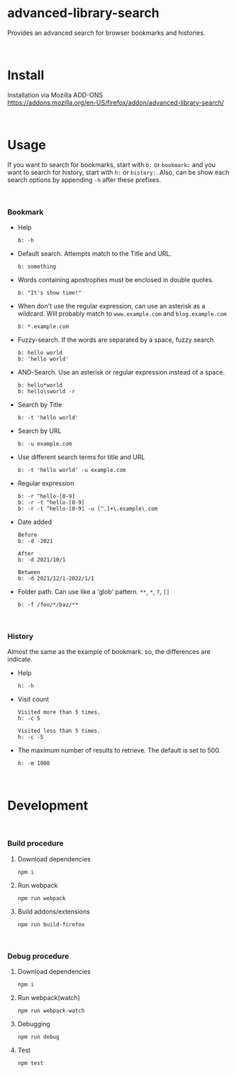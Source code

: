 # advanced-library-search

Provides an advanced search for browser bookmarks and histories.   

<br/>

# Install

Installation via Mozilla ADD-ONS  
https://addons.mozilla.org/en-US/firefox/addon/advanced-library-search/

<br/>

# Usage

If you want to search for bookmarks, start with `b:` or `bookmark:` and you want to search for history, start with `h:` or `history:`. Also, can be show each search options by appending `-h` after these prefixes.

<br/>

### Bookmark

* Help
    ```
    b: -h
    ```

* Default search. Attempts match to the Title and URL.
    ```
    b: something
    ```

* Words containing apostrophes must be enclosed in double quotes.
    ```
    b: "It's show time!"
    ```

* When don't use the regular expression, can use an asterisk as a wildcard. Will probably match to `www.example.com` and `blog.example.com`
    ```
    b: *.example.com
    ```

* Fuzzy-search. If the words are separated by a space, fuzzy search.
    ```
    b: hello world
    b: 'hello world'
    ```

* AND-Search. Use an asterisk or regular expression instead of a space.
    ```
    b: hello*world
    b: hello\sworld -r
    ```

* Search by Title
    ```
    b: -t 'hello world'
    ```

* Search by URL
    ```
    b: -u example.com
    ```

* Use different search terms for title and URL
    ```
    b: -t 'hello world' -u example.com
    ```

* Regular expression
    ```
    b: -r ^hello-[0-9]
    b: -r -t ^hello-[0-9]
    b: -r -t ^hello-[0-9] -u [^.]+\.example\.com
    ```

* Date added
    ```
    Before
    b: -d -2021

    After
    b: -d 2021/10/1

    Between
    b: -d 2021/12/1-2022/1/1
    ```

* Folder path. Can use like a 'glob' pattern. `**`, `*`, `?`, `[]`
    ```
    b: -f /foo/*/baz/**
    ```

<br/>

### History

Almost the same as the example of bookmark. so, the differences are indicate.

* Help
    ```
    h: -h
    ```

* Visit count
    ```
    Visited more than 5 times.
    h: -c 5

    Visited less than 5 times.
    h: -c -5
    ```

* The maximum number of results to retrieve. The default is set to 500.
    ```
    h: -m 1000
    ```

<br/>

# Development

<br/>

### Build procedure

1. Download dependencies
    ```
    npm i
    ```

2. Run webpack
    ```
    npm run webpack
    ```

3. Build addons/extensions
    ```
    npm run build-firefox
    ```

<br/>

### Debug procedure

1. Download dependencies
    ```
    npm i
    ```

2. Run webpack(watch)
    ```
    npm run webpack-watch
    ```

3. Debugging
    ```
    npm run debug
    ```

4. Test
    ```
    npm test
    ```
